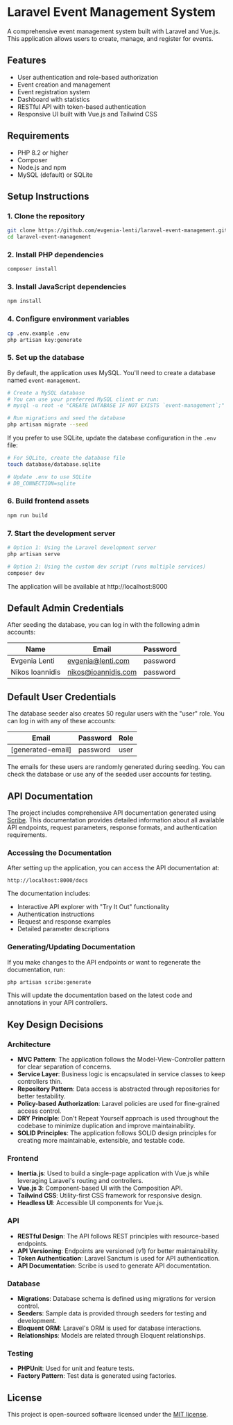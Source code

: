 # Laravel Event Management System

A comprehensive event management system built with Laravel and Vue.js. This application allows users to create, manage, and register for events.

## Features

- User authentication and role-based authorization
- Event creation and management
- Event registration system
- Dashboard with statistics
- RESTful API with token-based authentication
- Responsive UI built with Vue.js and Tailwind CSS

## Requirements

- PHP 8.2 or higher
- Composer
- Node.js and npm
- MySQL (default) or SQLite

## Setup Instructions

### 1. Clone the repository

```bash
git clone https://github.com/evgenia-lenti/laravel-event-management.git
cd laravel-event-management
```

### 2. Install PHP dependencies

```bash
composer install
```

### 3. Install JavaScript dependencies

```bash
npm install
```

### 4. Configure environment variables

```bash
cp .env.example .env
php artisan key:generate
```

### 5. Set up the database

By default, the application uses MySQL. You'll need to create a database named `event-management`.

```bash
# Create a MySQL database
# You can use your preferred MySQL client or run:
# mysql -u root -e "CREATE DATABASE IF NOT EXISTS `event-management`;"

# Run migrations and seed the database
php artisan migrate --seed
```

If you prefer to use SQLite, update the database configuration in the `.env` file:

```bash
# For SQLite, create the database file
touch database/database.sqlite

# Update .env to use SQLite
# DB_CONNECTION=sqlite
```

### 6. Build frontend assets

```bash
npm run build
```

### 7. Start the development server

```bash
# Option 1: Using the Laravel development server
php artisan serve

# Option 2: Using the custom dev script (runs multiple services)
composer dev
```

The application will be available at http://localhost:8000

## Default Admin Credentials

After seeding the database, you can log in with the following admin accounts:

| Name           | Email                 | Password  |
|----------------|------------------------|-----------|
| Evgenia Lenti  | evgenia@lenti.com     | password  |
| Nikos Ioannidis| nikos@ioannidis.com   | password  |

## Default User Credentials

The database seeder also creates 50 regular users with the "user" role. You can log in with any of these accounts:

| Email                  | Password  | Role  |
|------------------------|-----------|-------|
| [generated-email]      | password  | user  |

The emails for these users are randomly generated during seeding. You can check the database or use any of the seeded user accounts for testing.

## API Documentation

The project includes comprehensive API documentation generated using [Scribe](https://scribe.knuckles.wtf/laravel/). This documentation provides detailed information about all available API endpoints, request parameters, response formats, and authentication requirements.

### Accessing the Documentation

After setting up the application, you can access the API documentation at:

```
http://localhost:8000/docs
```

The documentation includes:
- Interactive API explorer with "Try It Out" functionality
- Authentication instructions
- Request and response examples
- Detailed parameter descriptions

### Generating/Updating Documentation

If you make changes to the API endpoints or want to regenerate the documentation, run:

```bash
php artisan scribe:generate
```

This will update the documentation based on the latest code and annotations in your API controllers.

## Key Design Decisions

### Architecture

- **MVC Pattern**: The application follows the Model-View-Controller pattern for clear separation of concerns.
- **Service Layer**: Business logic is encapsulated in service classes to keep controllers thin.
- **Repository Pattern**: Data access is abstracted through repositories for better testability.
- **Policy-based Authorization**: Laravel policies are used for fine-grained access control.
- **DRY Principle**: Don't Repeat Yourself approach is used throughout the codebase to minimize duplication and improve maintainability.
- **SOLID Principles**: The application follows SOLID design principles for creating more maintainable, extensible, and testable code.

### Frontend

- **Inertia.js**: Used to build a single-page application with Vue.js while leveraging Laravel's routing and controllers.
- **Vue.js 3**: Component-based UI with the Composition API.
- **Tailwind CSS**: Utility-first CSS framework for responsive design.
- **Headless UI**: Accessible UI components for Vue.js.

### API

- **RESTful Design**: The API follows REST principles with resource-based endpoints.
- **API Versioning**: Endpoints are versioned (v1) for better maintainability.
- **Token Authentication**: Laravel Sanctum is used for API authentication.
- **API Documentation**: Scribe is used to generate API documentation.

### Database

- **Migrations**: Database schema is defined using migrations for version control.
- **Seeders**: Sample data is provided through seeders for testing and development.
- **Eloquent ORM**: Laravel's ORM is used for database interactions.
- **Relationships**: Models are related through Eloquent relationships.

### Testing

- **PHPUnit**: Used for unit and feature tests.
- **Factory Pattern**: Test data is generated using factories.

## License

This project is open-sourced software licensed under the [MIT license](https://opensource.org/licenses/MIT).
